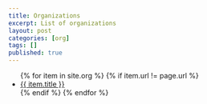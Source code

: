 ```yaml
---
title: Organizations
excerpt: List of organizations
layout: post
categories: [org]
tags: []
published: true
---
```


<ul>
{% for item in site.org %}
    {% if item.url != page.url %}
    <li>
        <a href="{{ item.url }}">{{ item.title }}</a>
    </li>
    {% endif %}
{% endfor %}
</ul>
